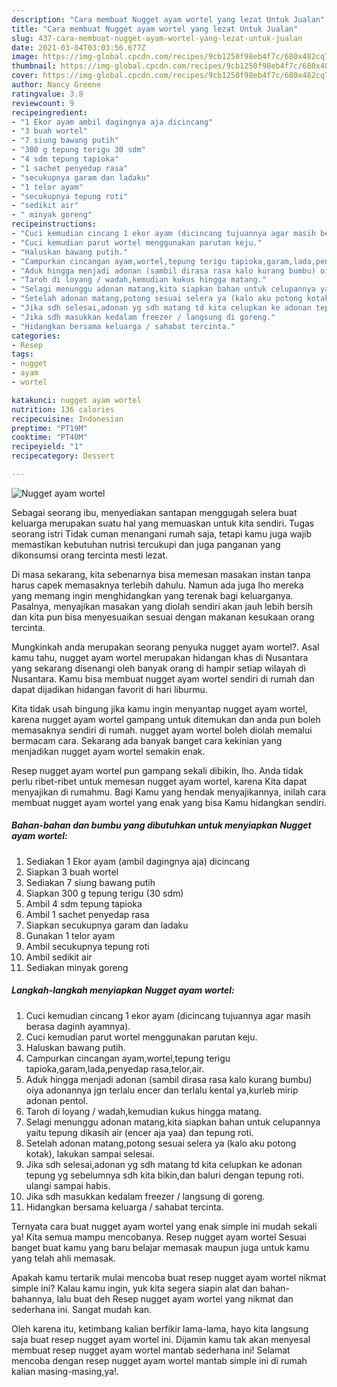 ```yaml
---
description: "Cara membuat Nugget ayam wortel yang lezat Untuk Jualan"
title: "Cara membuat Nugget ayam wortel yang lezat Untuk Jualan"
slug: 437-cara-membuat-nugget-ayam-wortel-yang-lezat-untuk-jualan
date: 2021-03-04T03:03:56.677Z
image: https://img-global.cpcdn.com/recipes/9cb1250f98eb4f7c/680x482cq70/nugget-ayam-wortel-foto-resep-utama.jpg
thumbnail: https://img-global.cpcdn.com/recipes/9cb1250f98eb4f7c/680x482cq70/nugget-ayam-wortel-foto-resep-utama.jpg
cover: https://img-global.cpcdn.com/recipes/9cb1250f98eb4f7c/680x482cq70/nugget-ayam-wortel-foto-resep-utama.jpg
author: Nancy Greene
ratingvalue: 3.8
reviewcount: 9
recipeingredient:
- "1 Ekor ayam ambil dagingnya aja dicincang"
- "3 buah wortel"
- "7 siung bawang putih"
- "300 g tepung terigu 30 sdm"
- "4 sdm tepung tapioka"
- "1 sachet penyedap rasa"
- "secukupnya garam dan ladaku"
- "1 telor ayam"
- "secukupnya tepung roti"
- "sedikit air"
- " minyak goreng"
recipeinstructions:
- "Cuci kemudian cincang 1 ekor ayam (dicincang tujuannya agar masih berasa daginh ayamnya)."
- "Cuci kemudian parut wortel menggunakan parutan keju."
- "Haluskan bawang putih."
- "Campurkan cincangan ayam,wortel,tepung terigu tapioka,garam,lada,penyedap rasa,telor,air."
- "Aduk hingga menjadi adonan (sambil dirasa rasa kalo kurang bumbu) oiya adonannya jgn terlalu encer dan terlalu kental ya,kurleb mirip adonan pentol."
- "Taroh di loyang / wadah,kemudian kukus hingga matang."
- "Selagi menunggu adonan matang,kita siapkan bahan untuk celupannya yaitu tepung dikasih air (encer aja yaa) dan tepung roti."
- "Setelah adonan matang,potong sesuai selera ya (kalo aku potong kotak), lakukan sampai selesai."
- "Jika sdh selesai,adonan yg sdh matang td kita celupkan ke adonan tepung yg sebelumnya sdh kita bikin,dan baluri dengan tepung roti. ulangi sampai habis."
- "Jika sdh masukkan kedalam freezer / langsung di goreng."
- "Hidangkan bersama keluarga / sahabat tercinta."
categories:
- Resep
tags:
- nugget
- ayam
- wortel

katakunci: nugget ayam wortel 
nutrition: 136 calories
recipecuisine: Indonesian
preptime: "PT19M"
cooktime: "PT40M"
recipeyield: "1"
recipecategory: Dessert

---
```



![Nugget ayam wortel](https://img-global.cpcdn.com/recipes/9cb1250f98eb4f7c/680x482cq70/nugget-ayam-wortel-foto-resep-utama.jpg)

Sebagai seorang ibu, menyediakan santapan menggugah selera buat keluarga merupakan suatu hal yang memuaskan untuk kita sendiri. Tugas seorang istri Tidak cuman menangani rumah saja, tetapi kamu juga wajib memastikan kebutuhan nutrisi tercukupi dan juga panganan yang dikonsumsi orang tercinta mesti lezat.

Di masa  sekarang, kita sebenarnya bisa memesan masakan instan tanpa harus capek memasaknya terlebih dahulu. Namun ada juga lho mereka yang memang ingin menghidangkan yang terenak bagi keluarganya. Pasalnya, menyajikan masakan yang diolah sendiri akan jauh lebih bersih dan kita pun bisa menyesuaikan sesuai dengan makanan kesukaan orang tercinta. 



Mungkinkah anda merupakan seorang penyuka nugget ayam wortel?. Asal kamu tahu, nugget ayam wortel merupakan hidangan khas di Nusantara yang sekarang disenangi oleh banyak orang di hampir setiap wilayah di Nusantara. Kamu bisa membuat nugget ayam wortel sendiri di rumah dan dapat dijadikan hidangan favorit di hari liburmu.

Kita tidak usah bingung jika kamu ingin menyantap nugget ayam wortel, karena nugget ayam wortel gampang untuk ditemukan dan anda pun boleh memasaknya sendiri di rumah. nugget ayam wortel boleh diolah memalui bermacam cara. Sekarang ada banyak banget cara kekinian yang menjadikan nugget ayam wortel semakin enak.

Resep nugget ayam wortel pun gampang sekali dibikin, lho. Anda tidak perlu ribet-ribet untuk memesan nugget ayam wortel, karena Kita dapat menyajikan di rumahmu. Bagi Kamu yang hendak menyajikannya, inilah cara membuat nugget ayam wortel yang enak yang bisa Kamu hidangkan sendiri.

<!--inarticleads1-->

##### Bahan-bahan dan bumbu yang dibutuhkan untuk menyiapkan Nugget ayam wortel:

1. Sediakan 1 Ekor ayam (ambil dagingnya aja) dicincang
1. Siapkan 3 buah wortel
1. Sediakan 7 siung bawang putih
1. Siapkan 300 g tepung terigu (30 sdm)
1. Ambil 4 sdm tepung tapioka
1. Ambil 1 sachet penyedap rasa
1. Siapkan secukupnya garam dan ladaku
1. Gunakan 1 telor ayam
1. Ambil secukupnya tepung roti
1. Ambil sedikit air
1. Sediakan  minyak goreng




<!--inarticleads2-->

##### Langkah-langkah menyiapkan Nugget ayam wortel:

1. Cuci kemudian cincang 1 ekor ayam (dicincang tujuannya agar masih berasa daginh ayamnya).
1. Cuci kemudian parut wortel menggunakan parutan keju.
1. Haluskan bawang putih.
1. Campurkan cincangan ayam,wortel,tepung terigu tapioka,garam,lada,penyedap rasa,telor,air.
1. Aduk hingga menjadi adonan (sambil dirasa rasa kalo kurang bumbu) oiya adonannya jgn terlalu encer dan terlalu kental ya,kurleb mirip adonan pentol.
1. Taroh di loyang / wadah,kemudian kukus hingga matang.
1. Selagi menunggu adonan matang,kita siapkan bahan untuk celupannya yaitu tepung dikasih air (encer aja yaa) dan tepung roti.
1. Setelah adonan matang,potong sesuai selera ya (kalo aku potong kotak), lakukan sampai selesai.
1. Jika sdh selesai,adonan yg sdh matang td kita celupkan ke adonan tepung yg sebelumnya sdh kita bikin,dan baluri dengan tepung roti. ulangi sampai habis.
1. Jika sdh masukkan kedalam freezer / langsung di goreng.
1. Hidangkan bersama keluarga / sahabat tercinta.




Ternyata cara buat nugget ayam wortel yang enak simple ini mudah sekali ya! Kita semua mampu mencobanya. Resep nugget ayam wortel Sesuai banget buat kamu yang baru belajar memasak maupun juga untuk kamu yang telah ahli memasak.

Apakah kamu tertarik mulai mencoba buat resep nugget ayam wortel nikmat simple ini? Kalau kamu ingin, yuk kita segera siapin alat dan bahan-bahannya, lalu buat deh Resep nugget ayam wortel yang nikmat dan sederhana ini. Sangat mudah kan. 

Oleh karena itu, ketimbang kalian berfikir lama-lama, hayo kita langsung saja buat resep nugget ayam wortel ini. Dijamin kamu tak akan menyesal membuat resep nugget ayam wortel mantab sederhana ini! Selamat mencoba dengan resep nugget ayam wortel mantab simple ini di rumah kalian masing-masing,ya!.


